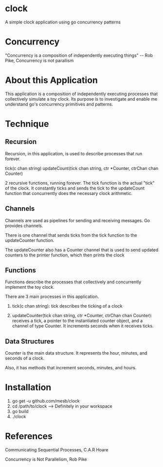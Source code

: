 # clock
A simple clock application using go concurrency patterns

# Concurrency
"Concurrency is a composition of independently executing things"
                 -- Rob Pike, Concurrency is not parallism

# About this Application
This application is a composition of independently executing processes that
collectively simulate a toy clock. Its purpose is to 
investigate and enable me understand go's concurrency primitives and patterns.

# Technique
## Recursion
Recursion, in this application, is used to describe processes that run forever.

tick(c chan string)
updateCount(tick chan string, ctr *Counter, ctrChan chan Counter)

2 recursive functions, running forever. The tick function is the actual "tick"
of the clock. It constantly ticks and sends the tick to the updateCount function
that concurrently does the necessary clock arithmetic.

## Channels
Channels are used as pipelines for sending and receiving messages. Go provides
channels.

There is one channel that sends ticks from the tick function to the
updateCounter function.

The updateCounter also has a Counter channel that is used to send updated
counters to the printer function, which then prints the clock

## Functions
Functions describe the processes that collectively and concurrently implement
the toy clock.

There are 3 main processes in this application.

1. tick(c chan string):
tick describes the ticking of a clock

2. updateCounter(tick chan string, ctr *Counter, ctrChan chan Counter):
receives a tick, a pointer to the instantiated counter object, and a channel of
type Counter. It increments seconds when it receives ticks.

## Data Structures
Counter is the main data structure. It represents the hour, minutes, and
seconds of a clock.

Also, it has methods that increment seconds, minutes, and hours.


# Installation
1. go get -u github.com/mesb/clock
2. cd /path/to/clock --> Definitely in your workspace
3. go build
4. ./clock

# References
Communicating Sequential Processes, C.A.R Hoare

Concurrency is Not Parallelism, Rob Pike
